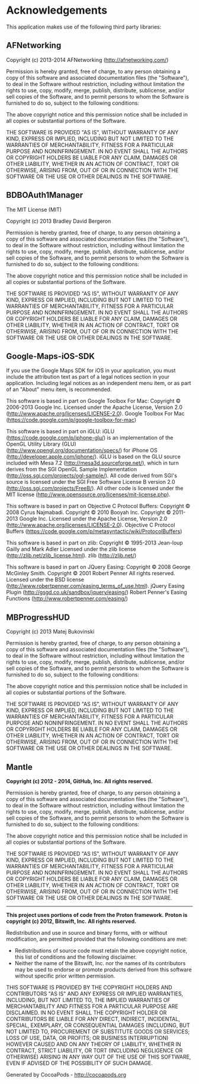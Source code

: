 # Acknowledgements
This application makes use of the following third party libraries:

## AFNetworking

Copyright (c) 2013-2014 AFNetworking (http://afnetworking.com/)

Permission is hereby granted, free of charge, to any person obtaining a copy
of this software and associated documentation files (the "Software"), to deal
in the Software without restriction, including without limitation the rights
to use, copy, modify, merge, publish, distribute, sublicense, and/or sell
copies of the Software, and to permit persons to whom the Software is
furnished to do so, subject to the following conditions:

The above copyright notice and this permission notice shall be included in
all copies or substantial portions of the Software.

THE SOFTWARE IS PROVIDED "AS IS", WITHOUT WARRANTY OF ANY KIND, EXPRESS OR
IMPLIED, INCLUDING BUT NOT LIMITED TO THE WARRANTIES OF MERCHANTABILITY,
FITNESS FOR A PARTICULAR PURPOSE AND NONINFRINGEMENT. IN NO EVENT SHALL THE
AUTHORS OR COPYRIGHT HOLDERS BE LIABLE FOR ANY CLAIM, DAMAGES OR OTHER
LIABILITY, WHETHER IN AN ACTION OF CONTRACT, TORT OR OTHERWISE, ARISING FROM,
OUT OF OR IN CONNECTION WITH THE SOFTWARE OR THE USE OR OTHER DEALINGS IN
THE SOFTWARE.


## BDBOAuth1Manager

The MIT License (MIT)

Copyright (c) 2013 Bradley David Bergeron

Permission is hereby granted, free of charge, to any person obtaining a copy of
this software and associated documentation files (the "Software"), to deal in
the Software without restriction, including without limitation the rights to
use, copy, modify, merge, publish, distribute, sublicense, and/or sell copies of
the Software, and to permit persons to whom the Software is furnished to do so,
subject to the following conditions:

The above copyright notice and this permission notice shall be included in all
copies or substantial portions of the Software.

THE SOFTWARE IS PROVIDED "AS IS", WITHOUT WARRANTY OF ANY KIND, EXPRESS OR
IMPLIED, INCLUDING BUT NOT LIMITED TO THE WARRANTIES OF MERCHANTABILITY, FITNESS
FOR A PARTICULAR PURPOSE AND NONINFRINGEMENT. IN NO EVENT SHALL THE AUTHORS OR
COPYRIGHT HOLDERS BE LIABLE FOR ANY CLAIM, DAMAGES OR OTHER LIABILITY, WHETHER
IN AN ACTION OF CONTRACT, TORT OR OTHERWISE, ARISING FROM, OUT OF OR IN
CONNECTION WITH THE SOFTWARE OR THE USE OR OTHER DEALINGS IN THE SOFTWARE.


## Google-Maps-iOS-SDK

If you use the Google Maps SDK for iOS in your application, you must 
 include the attribution text as part of a legal notices section in your
 application. Including legal notices as an independent menu item, or as
 part of an "About" menu item, is recommended.
 
 
 This software is based in part on Google Toolbox For Mac:
 Copyright © 2006-2013 Google Inc.
 Licensed under the Apache License, Version 2.0 (http://www.apache.org/licenses/LICENSE-2.0).
 Google Toolbox For Mac (https://code.google.com/p/google-toolbox-for-mac)
 
 This software is based in part on iGLU:
 iGLU (https://code.google.com/p/iphone-glu/) is an implementation of the OpenGL Utility Library (GLU) (http://www.opengl.org/documentation/specs/) for iPhone OS (http://developer.apple.com/iphone/). iGLU is based on the GLU source included with Mesa 7.2 (http://mesa3d.sourceforge.net/), which in turn derives from the SGI OpenGL Sample Implementation (http://oss.sgi.com/projects/ogl-sample/). All code derived from SGI's source is licensed under the SGI Free Software License B version 2.0 (http://oss.sgi.com/projects/FreeB/). All other code is licensed under the MIT license (http://www.opensource.org/licenses/mit-license.php).
 
 This software is based in part on Objective C Protocol Buffers:
 Copyright © 2008 Cyrus Najmabadi.
 Copyright © 2010 Booyah Inc.
 Copyright © 2011-2013 Google Inc.
 Licensed under the Apache License, Version 2.0 (http://www.apache.org/licenses/LICENSE-2.0).
 Objective C Protocol Buffers (https://code.google.com/p/metasyntactic/wiki/ProtocolBuffers)
 
 This software is based in part on zlib:
 Copyright © 1995-2013 Jean-loup Gailly and Mark Adler
 Licensed under the zlib license (http://zlib.net/zlib_license.html).
 zlib (http://zlib.net/)
 
 This software is based in part on JQuery Easing:
 Copyright © 2008 George McGinley Smith.
 Copyright © 2001 Robert Penner All rights reserved.
 Licensed under the BSD license (http://www.robertpenner.com/easing_terms_of_use.html).
 jQuery Easing Plugin (http://gsgd.co.uk/sandbox/jquery/easing/)
 Robert Penner's Easing Functions (http://www.robertpenner.com/easing/)


## MBProgressHUD

Copyright (c) 2013 Matej Bukovinski

Permission is hereby granted, free of charge, to any person obtaining a copy
of this software and associated documentation files (the "Software"), to deal
in the Software without restriction, including without limitation the rights
to use, copy, modify, merge, publish, distribute, sublicense, and/or sell
copies of the Software, and to permit persons to whom the Software is
furnished to do so, subject to the following conditions:

The above copyright notice and this permission notice shall be included in
all copies or substantial portions of the Software.

THE SOFTWARE IS PROVIDED "AS IS", WITHOUT WARRANTY OF ANY KIND, EXPRESS OR
IMPLIED, INCLUDING BUT NOT LIMITED TO THE WARRANTIES OF MERCHANTABILITY,
FITNESS FOR A PARTICULAR PURPOSE AND NONINFRINGEMENT. IN NO EVENT SHALL THE
AUTHORS OR COPYRIGHT HOLDERS BE LIABLE FOR ANY CLAIM, DAMAGES OR OTHER
LIABILITY, WHETHER IN AN ACTION OF CONTRACT, TORT OR OTHERWISE, ARISING FROM,
OUT OF OR IN CONNECTION WITH THE SOFTWARE OR THE USE OR OTHER DEALINGS IN
THE SOFTWARE.

## Mantle

**Copyright (c) 2012 - 2014, GitHub, Inc.**
**All rights reserved.**

Permission is hereby granted, free of charge, to any person obtaining a copy of this software and associated documentation files (the "Software"), to deal in the Software without restriction, including without limitation the rights to use, copy, modify, merge, publish, distribute, sublicense, and/or sell copies of the Software, and to permit persons to whom the Software is furnished to do so, subject to the following conditions:

The above copyright notice and this permission notice shall be included in all copies or substantial portions of the Software.

THE SOFTWARE IS PROVIDED "AS IS", WITHOUT WARRANTY OF ANY KIND, EXPRESS OR IMPLIED, INCLUDING BUT NOT LIMITED TO THE WARRANTIES OF MERCHANTABILITY, FITNESS FOR A PARTICULAR PURPOSE AND NONINFRINGEMENT. IN NO EVENT SHALL THE AUTHORS OR COPYRIGHT HOLDERS BE LIABLE FOR ANY CLAIM, DAMAGES OR OTHER LIABILITY, WHETHER IN AN ACTION OF CONTRACT, TORT OR OTHERWISE, ARISING FROM, OUT OF OR IN CONNECTION WITH THE SOFTWARE OR THE USE OR OTHER DEALINGS IN THE SOFTWARE.

---

**This project uses portions of code from the Proton framework.**
**Proton is copyright (c) 2012, Bitswift, Inc.**
**All rights reserved.**

Redistribution and use in source and binary forms, with or without modification, are permitted provided that the following conditions are met:

 * Redistributions of source code must retain the above copyright notice, this list of conditions and the following disclaimer.
 * Neither the name of the Bitswift, Inc. nor the names of its contributors may be used to endorse or promote products derived from this software without specific prior written permission.

THIS SOFTWARE IS PROVIDED BY THE COPYRIGHT HOLDERS AND CONTRIBUTORS "AS IS" AND ANY EXPRESS OR IMPLIED WARRANTIES, INCLUDING, BUT NOT LIMITED TO, THE IMPLIED WARRANTIES OF MERCHANTABILITY AND FITNESS FOR A PARTICULAR PURPOSE ARE DISCLAIMED. IN NO EVENT SHALL THE COPYRIGHT HOLDER OR CONTRIBUTORS BE LIABLE FOR ANY DIRECT, INDIRECT, INCIDENTAL, SPECIAL, EXEMPLARY, OR CONSEQUENTIAL DAMAGES (INCLUDING, BUT NOT LIMITED TO, PROCUREMENT OF SUBSTITUTE GOODS OR SERVICES; LOSS OF USE, DATA, OR PROFITS; OR BUSINESS INTERRUPTION) HOWEVER CAUSED AND ON ANY THEORY OF LIABILITY, WHETHER IN CONTRACT, STRICT LIABILITY, OR TORT (INCLUDING NEGLIGENCE OR OTHERWISE) ARISING IN ANY WAY OUT OF THE USE OF THIS SOFTWARE, EVEN IF ADVISED OF THE POSSIBILITY OF SUCH DAMAGE.

Generated by CocoaPods - http://cocoapods.org
